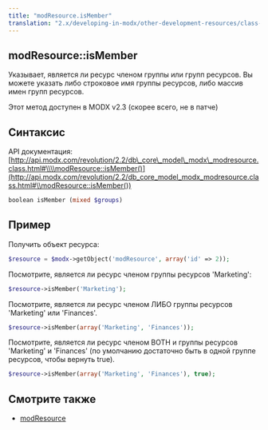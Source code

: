 ```yaml
---
title: "modResource.isMember"
translation: "2.x/developing-in-modx/other-development-resources/class-reference/modresource/modresource.ismember"
---
```


## modResource::isMember

Указывает, является ли ресурс членом группы или групп ресурсов. Вы можете указать либо строковое имя группы ресурсов, либо массив имен групп ресурсов.

Этот метод доступен в MODX v2.3 (скорее всего, не в патче)

## Синтаксис

 API документация: [http://api.modx.com/revolution/2.2/db\_core\_model\_modx\_modresource.class.html#\\\\modResource::isMember()](http://api.modx.com/revolution/2.2/db_core_model_modx_modresource.class.html#\\modResource::isMember())

 ``` php
boolean isMember (mixed $groups)
```

## Пример

Получить объект ресурса:

 ``` php
$resource = $modx->getObject('modResource', array('id' => 2));
```

Посмотрите, является ли ресурс членом группы ресурсов 'Marketing':

 ``` php
$resource->isMember('Marketing');
```

Посмотрите, является ли ресурс членом ЛИБО группы ресурсов 'Marketing' или 'Finances'.

 ``` php
$resource->isMember(array('Marketing', 'Finances'));
```

Посмотрите, является ли ресурс членом BOTH и группы ресурсов 'Marketing' и 'Finances' (по умолчанию достаточно быть в одной группе ресурсов, чтобы вернуть true).

 ``` php
$resource->isMember(array('Marketing', 'Finances'), true);
```

## Смотрите также

- [modResource](extending-modx/core-model/modresource "modResource")

